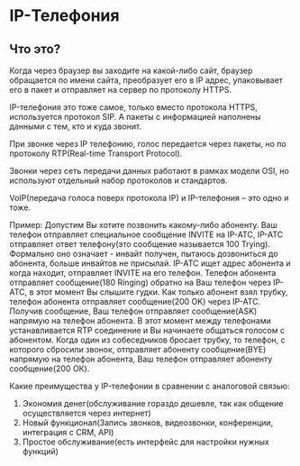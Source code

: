# IP-Телефония

## Что это?
Когда через браузер вы заходите на какой-либо сайт, браузер обращается по имени сайта, преобразует его в IP адрес, упаковывает его в пакет и отправляет на сервер по протоколу HTTPS.

IP-телефония это тоже самое, только вместо протокола HTTPS, используется протокол SIP. 
А пакеты с информацией наполнены данными с тем, кто и куда звонит.

При звонке через IP телефонию, голос передается через пакеты, но по протоколу RTP(Real-time Transport Protocol).

Звонки через сеть передачи данных работают в рамках модели OSI, но используют отдельный набор протоколов и стандартов.

VoIP(передача голоса поверх протокола IP) и IP-телефония – это одно и тоже.

Пример:
Допустим Вы хотите позвонить какому-либо абоненту.
Ваш телефон отправляет специальное сообщение INVITE на IP-ATC, IP-ATC отправляет ответ телефону(это сообщение называется 100 Trying).
Формально оно означает - инвайт получен, пытаюсь дозвониться до абонента, больше инвайтов не присылай.
IP-ATC ищет адрес абонента и когда находит, отправляет INVITE на его телефон.
Телефон абонента отправляет сообщение(180 Ringing) обратно на Ваш телефон через IP-ATC, в этот момент Вы слышите гудки. 
Как только абонент взял трубку, телефон абонента отправляет сообщение(200 OK) через IP-ATC.
Получив сообщение, Ваш телефон отправляет сообщение(ASK) напрямую на телефон абонента.
В этот момент между телефонами устанавливается RTP соединение и Вы начинаете общаться голосом с абонентом.
Когда один из собеседников бросает трубку, то телефон, с которого сбросили звонок, отправляет абоненту сообщение(BYE) напрямую на телефон абонента, Ваш телефон отправляет абоненту сообщение(200 ОК).

Какие преимущества у IP-телефонии в сравнении с аналоговой связью:
1) Экономия денег(обслуживание гораздо дешевле, так как общение осуществляется через интернет)
2) Новый функционал(Запись звонков, видеозвонки, конференции, интеграция с CRM, API)
3) Простое обслуживание(есть интерфейс для настройки нужных функций)
